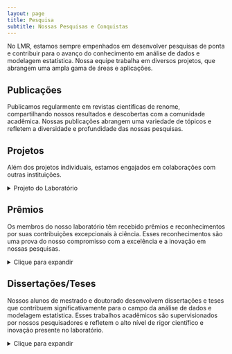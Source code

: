 ```yaml
---
layout: page
title: Pesquisa
subtitle: Nossas Pesquisas e Conquistas
---
```


No LMR, estamos sempre empenhados em desenvolver pesquisas de ponta e contribuir para o avanço do conhecimento em análise de dados e modelagem estatística. Nossa equipe trabalha em diversos projetos, que abrangem uma ampla gama de áreas e aplicações.


## Publicações  <i class="fa-solid fa-file-lines"></i>

Publicamos regularmente em revistas científicas de renome, compartilhando nossos resultados e descobertas com a comunidade acadêmica. Nossas publicações abrangem uma variedade de tópicos e refletem a diversidade e profundidade das nossas pesquisas.

## Projetos <i class="fa-solid fa-diagram-project"></i>

Além dos projetos individuais, estamos engajados em colaborações com outras instituições.

<details>
  <summary>Projeto do Laboratório</summary>
  <ul>
    <li> <strong>Modelos de regressão paramétrico e semi-paramétrico sob a classe de distribuições misturas de escala skew-normal.</strong>
	  <em>Integrantes:</em> Larissa Avila Matos / Filidor Vilca Labra - Coordenador / Caio Lucidius Naberezny Azevedo.
    <em>Financiador(es):</em> Fundação de Amparo à Pesquisa do Estado de São Paulo - Auxílio financeiro.
    <em> Descrição: </em> Modelos de regressão paramétrica e semi-paramétrica representam duas grandes áreas no contexto de modelagem, que têm encontrado aplicações em diferentes áreas. O objetivo deste projeto é considerar modelos de regressão na presença de efeitos aleatórios, que seguem distribuições na família das distribuições escala mistura skew-normal (Branco e Dey, 2001), que são usados efetivamente em estimação robusta na presença de observações extremas. Os principais modelos de regressão que serão considerados são: i) modelo linear misto, ii) modelo com error nas variáveis e iii) modelo de regressão da Teoria de Resposta ao Item (TRI). Para os dois primeiros modelos de regressão são considerados estudos de estimação e análise de diagnóstico, considerando estruturas paramétricas e semi-paramétricas (com resposta censurada). A regressão semi-paramétrica refere-se à incorporação flexível de relações funcionais não-lineares em análise de regressão. Por outro lado, no modelos de regressão da TRI, usado mais frequente em avaliações de traços latentes testes psicométricos, os modelos propostos são baseado em distribuição assimétricas centradas. Estimação são estudados sob um ponto de vista frequentista e Bayesiana. Os objetivos específicos são descritos com mais detalhes no corpo do projeto. </li>
    </ul>
</details>

## Prêmios <i class="fa-solid fa-trophy" style='font-size:20px'></i>

Os membros do nosso laboratório têm recebido prêmios e reconhecimentos por suas contribuições excepcionais à ciência. Esses reconhecimentos são uma prova do nosso compromisso com a excelência e a inovação em nossas pesquisas.

<details>
  <summary>Clique para expandir</summary>
  <ul>
    <li> O trabalho <em>On moments of folded and truncated multivariate extended skew-normal distributions</em> do aluno <strong>Christian E. Galarza</strong> recebeu o prêmio Best LACSC 2019 Paper Award no 4th Latin American Conference for Statistical Computing. </li>

    <li> O trabalho <em>Truncated moments of selection elliptical distributions with applications in robust modelling of HIV longitudinal censored data</em> do aluno <strong>Christian E. Galarza</strong> recebeu o prêmio ISI-IBS Young Ambassadors na International Biometrics Conference (IBC 2020).</li>

    <li> O trabalho <em>Objective Bayesian analysis for the spatial Student-t regression model</em> do aluno <strong>José Alejandro Ordoñez</strong> ganhou o prêmio do melhor pôster no XV Brazilian Meeting of Bayesian Statistics.</li>

    <li> A dissertação de mestrado da aluna <strong>Katherine Andreina Loor Valeriano</strong> ganhou menção honrosa no Concurso de Dissertação de Mestrado do Simpósio Nacional de Probabilidade e Estatística.</li>

    <li> O trabalho <em>Canonical fundamental skew-t linear mixed models</em> da aluna <strong>Fernanda Lang Schumacher</strong> foi um dos vencedores do prêmio Student competition in association with the Conference in Honour of Fred Smith & Chris Skinner.</li>

    <li> A dissertação de mestrado da aluna <strong>Áurea Fonseca Lopes Galindo</strong> ganhou segundo lugar no Concurso de Melhor Dissertação de Mestrado do 24o Simpósio Nacional de Probabilidade e Estatística. </li>

    <li> A dissertação de mestrado do aluno <strong>Matheus Oliveira de Castro</strong> ganhou segundo lugar no Concurso de Melhor Dissertação de Mestrado do 25o Simpósio Nacional de Probabilidade e Estatística. </li>
</ul>
</details>


## Dissertações/Teses <i class="fa-solid fa-book" style='font-size:20px'></i>

Nossos alunos de mestrado e doutorado desenvolvem dissertações e teses que contribuem significativamente para o campo da análise de dados e modelagem estatística. Esses trabalhos acadêmicos são supervisionados por nossos pesquisadores e refletem o alto nível de rigor científico e inovação presente no laboratório.

<details>
  <summary>Clique para expandir</summary>
  <ul>
    <li> Doutorado </li>  
    <ul>    
      <li> Amanda Merian Freitas Mendes. <emModelos de regressão quantílica paramétricos Bayesianos generalizados</em>. 2024. UNICAMP. </li>
      <li> Katherine Andreina Loor Valeriano. <emInferência para modelos com respostas censurados usando a distribuição Student-t e skew-t</em>. 2024. UNICAMP. </li>
      <li> Fernanda Lang Schumacher. <em>Robust linear mixed models for longitudinal data using skewed and heavy-tailed distributions</em>. 2021. UNICAMP. </li>
      <li> Jose Alejandro Ordoñez. <em>On Default Priors for Regression Analysis</em>. 2021. UNICAMP. </li>
      <li> Christian Eduardo Galarza Morales. <em>On Moments of doubly truncated multivariate distributions</em>. 2020. UNICAMP. </li>
      <li> Thalita do Bem Mattos. <em>Parametric and semiparametric mixed-effects models for longitudinal censored data</em>. 2020. UNICAMP. </li>
    </ul>
    <li> Mestrado </li>  
    <ul>
      <li> Letícia Bettine Infante. <em>An extension of the Inverse Gaussian regression model</em>. 2024. UNICAMP.</li>
      <li> Vitor Macedo Rocha. <em>Influence diagnostics in parametric mixed-effects models for longitudinal data using skew-normal distribution</em>. 2024. UNICAMP.</li>
      <li> Keyliane Travassos Almeida da Silva. <em>Diagnostic analysis in scale mixture of skew-normal linear mixed models</em>. 2023. UNICAMP. </li>
      <li> Matheus Oliveira de Castro. <em>Robust Quantile Regression Models for Limited Responses Using Finite Mixtures</em>. 2023. UNICAMP. </li>
      <li> Andreson Almeida Azevedo. <em>A distribuição Birnbaum-Saunders baseada na distribuição Laplace Assimétrica</em>. 2022.  UNICAMP. </li>
      <li> Áurea Fonseca Lopes Galindo. <em>Modelos semi-paramétricos para dados independentes e longitudinais com resposta limitada</em>. 2022. UNICAMP.  </li>
      <li> João Victor Bastos de Freitas. <em>Modelos semi-paramétricos para dados independentes e longitudinais baseados em Misturas de Escala Normal Assimétrica Centralizada</em>. 2022. UNICAMP. </li>
      <li> Katherine Andreina Loor Valeriano. <em>Inferência para dados espaço-temporais com respostas censuradas e faltantes</em>. 2019. UNICAMP.</li>
      <li> Marcela Nuñez Lemus. <em>Estimação e diagnóstico em modelos parcialmente lineares censurados sob distribuições de cauda pesada</em>. 2018. UNICAMP.</li>
    </ul>
    <li> Iniciação Científica </li>  
    <ul>    
      <li> Nathan Brusamarello De Souto. <em>Inferência para dados espaço-temporais com respostas censuradas e faltantes: Uma aplicação em dados meteorológicos</em>. 2020. UNICAMP.</li>
      <li> Paulo César de Oliveira Rodrigues. <em>Influência que os professores da educação infantil e fundamental I que gostam ou não de matemática exercem sobre seus alunos</em>. 2019. UNICAMP.</li>
    </ul>
  </ul>
</details>
